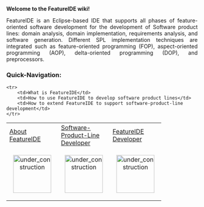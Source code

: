 **Welcome to the FeatureIDE wiki!**

<p align="justify">
FeatureIDE is an Eclipse-based IDE that supports all phases of feature-oriented software development for the development of Software product lines: domain analysis, domain implementation, requirements analysis, and software generation. Different SPL implementation techniques are integrated such as feature-oriented programming (FOP), aspect-oriented programming (AOP), delta-oriented programming (DOP), and preprocessors.
</p>

### Quick-Navigation:

<table>
	<tr>
		<!--td></td-->
		<td><a href="/FeatureIDE/FeatureIDE/wiki/About-FeatureIDE">About FeatureIDE</a></td>
		<td><a href="/FeatureIDE/FeatureIDE/wiki/Software-Product-Line-Developer">Software-Product-Line Developer</a></td>
		<td><a href="/FeatureIDE/FeatureIDE/wiki/FeatureIDE-Developer">FeatureIDE Developer</a></td>
		<!--td></td-->
	</tr>
	<tr>
		<!--td width="120px"><p align="center"><img align="center" height="100" width="100" alt="under_construction" src="https://github.com/FeatureIDE/FeatureIDE/wiki/Assets/under_construction.png"></p></td-->
		<td width="120px"><p align="center"><img width="100" alt="under_construction" src="https://github.com/FeatureIDE/FeatureIDE/wiki/Assets/FeatureIDElogo.png"></p></td>
		<td width="120px"><p align="center"><img height="100" width="100" alt="under_construction" src="https://github.com/FeatureIDE/FeatureIDE/wiki/Assets/under_construction.png"></p></td>
		<td width="120px"><p align="center"><img height="100" width="100" alt="under_construction" src="https://github.com/FeatureIDE/FeatureIDE/wiki/Assets/under_construction.png"></p></td>
		<!--td width="120px"><p align="center"><img height="100" width="100" alt="under_construction" src="https://github.com/FeatureIDE/FeatureIDE/wiki/Assets/under_construction.png"></p></td-->
	</tr>
	
	<tr>
		<td>What is FeatureIDE</td>
		<td>How to use FeatureIDE to develop software product lines</td>
		<td>How to extend FeatureIDE to support software-product-line development</td>
	</tr>
</table>

<!--
| under construction | About FeatureIDE | Software-Product-Line Developer | FeatureIDE Developer | under construction |
| ------------------ | ---------------- | ------------------------------ | -------------------- | ------------------ |
| <p align="center"><img align="center" height="100" width="100" alt="under_construction" src="https://github.com/FeatureIDE/FeatureIDE/wiki/Assets/under_construction.png"></p> | empty | empty | empty | empty |
|  |  |  |  |  |
|  |  |  |  |  |
-->
